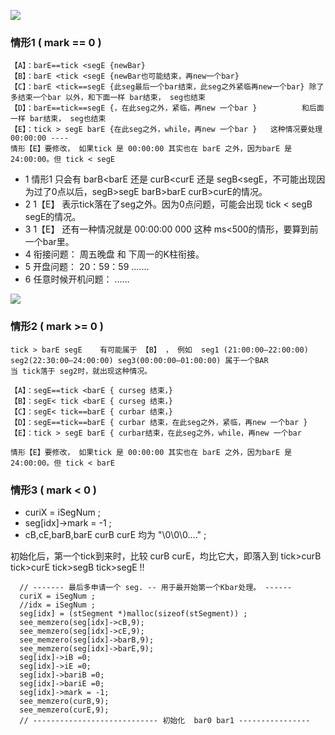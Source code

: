 ![](https://github.com/asialiugf/blogs/blob/master/uquant/k_calculte001.PNG)
### 情形1 ( mark == 0 )
```
【A】：barE==tick <segE {newBar}
【B】：barE <tick <segE {newBar也可能结束，再new一个bar}
【C】：barE <tick==segE {此seg最后一个bar结束，此seg之外紧临再new一个bar} 除了多结束一个bar 以外，和下面一样 bar结束， seg也结束 
【D】：barE==tick==segE {，在此seg之外，紧临，再new 一个bar }          和后面一样 bar结束， seg也结束 
【E】：tick > segE barE {在此seg之外，while，再new 一个bar }   这种情况要处理 00:00:00 ----
情形【E】要修改， 如果tick 是 00:00:00 其实也在 barE 之外，因为barE 是 24:00:00。但 tick < segE
```
- 1  情形1 只会有 barB<barE 还是 curB<curE 还是 segB<segE，不可能出现因为过了0点以后，segB>segE barB>barE curB>curE的情况。
- 2  1【E】 表示tick落在了seg之外。因为0点问题，可能会出现 tick < segB segE的情况。
- 3  1【E】 还有一种情况就是 00:00:00 000 这种 ms<500的情形，要算到前一个bar里。
- 4  衔接问题： 周五晚盘 和 下周一的K柱衔接。
- 5  开盘问题： 20：59：59 .......
- 6  任意时候开机问题： ......




![](https://github.com/asialiugf/blogs/blob/master/uquant/k_calculte002.PNG)
### 情形2 ( mark >= 0 )
```
tick > barE segE    有可能属于 【B】 ， 例如  seg1 (21:00:00—22:00:00) seg2(22:30:00—24:00:00) seg3(00:00:00—01:00:00) 属于一个BAR
当 tick落于 seg2时，就出现这种情况。

【A】：segE==tick <barE { curseg 结束，}
【B】：segE< tick <barE { curseg 结束，}
【C】：segE< tick==barE { curbar 结束，}
【D】：segE==tick==barE { curbar 结束，在此seg之外，紧临，再new 一个bar }
【E】：tick > segE barE { curbar结束，在此seg之外，while，再new 一个bar 

情形【E】要修改， 如果tick 是 00:00:00 其实也在 barE 之外，因为barE 是 24:00:00。但 tick < barE

```
### 情形3 ( mark <  0 )
- curiX = iSegNum ;
- seg[idx]->mark = -1 ;
- cB,cE,barB,barE curB curE 均为 "\0\0\0...." ;

初始化后，第一个tick到来时，比较 curB curE，均比它大，即落入到 tick>curB tick>curE tick>segB tick>segE !!

```
  // ------- 最后多申请一个 seg. -- 用于最开始第一个Kbar处理。 ------
  curiX = iSegNum ;
  //idx = iSegNum ;
  seg[idx] = (stSegment *)malloc(sizeof(stSegment)) ;
  see_memzero(seg[idx]->cB,9);
  see_memzero(seg[idx]->cE,9);
  see_memzero(seg[idx]->barB,9);
  see_memzero(seg[idx]->barE,9);
  seg[idx]->iB =0;
  seg[idx]->iE =0;
  seg[idx]->bariB =0;
  seg[idx]->bariE =0;
  seg[idx]->mark = -1;
  see_memzero(curB,9);
  see_memzero(curE,9);
  // ---------------------------- 初始化  bar0 bar1 ----------------
```
